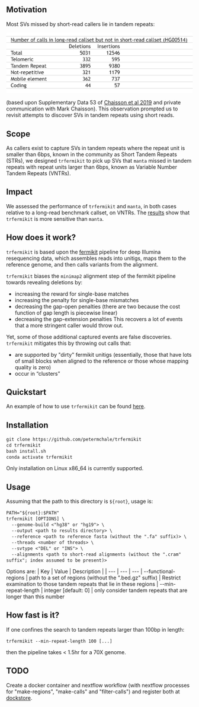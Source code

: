 ## Motivation 

Most SVs missed by short-read callers lie in tandem repeats: 

![](images/most_missing_SVs_lie_in_tandem_repeats.png)

(based upon Supplementary Data 53 of [Chaisson et al 2019](https://pubmed.ncbi.nlm.nih.gov/30992455) and private communication with Mark Chaisson). 
This observation prompted us to revisit attempts to discover SVs in tandem repeats using short reads. 

## Scope 

As callers exist 
to capture SVs in tandem repeats where 
the repeat unit is smaller than 6bps,
known in the community as Short Tandem Repeats 
(STRs),
we designed `trfermikit` to pick up SVs that `manta` missed
in tandem repeats with repeat units 
larger than 6bps, known as 
Variable Number Tandem Repeats (VNTRs). 

## Impact 

We assessed the performance of `trfermikit` and `manta`, in both cases relative to a long-read benchmark callset, on VNTRs. 
The [results](experiments/minRepeatPeriod/evaluate.ipynb) show that `trfermikit` is more sensitive than `manta`. 

## How does it work?

`trfermikit` is based upon the [fermikit](https://pubmed.ncbi.nlm.nih.gov/26220959/) pipeline for deep Illumina resequencing data, which assembles reads into unitigs, maps them to the reference genome, and then calls variants from the alignment.

`trfermikit` biases the `minimap2` alignment step of the fermikit pipeline towards revealing deletions
by:
* increasing the reward for single-base matches
* increasing the penalty for single-base mismatches 
* decreasing the gap-open penalties (there are two because the cost function of gap length is piecewise linear)
* decreasing the gap-extension penalties 
This recovers a lot of events that a more stringent caller would throw out. 

Yet, some of those additional captured events are false discoveries. 
`trfermikit` mitigates this by throwing out calls that:
* are supported by "dirty" fermikit unitigs (essentially, those that have lots of small blocks when aligned to the reference or those whose mapping quality is zero)
* occur in “clusters”

## Quickstart

An example of how to use `trfermikit` can be found [here](experiments/minRepeatPeriod/run_trfermikit_and_evaluate_calls.sh). 

## Installation

```
git clone https://github.com/petermchale/trfermikit
cd trfermikit
bash install.sh 
conda activate trfermikit
```
Only installation on Linux x86_64 is currently supported.

## Usage 

Assuming that the path to this directory is 
`${root}`, usage is: 

```
PATH="${root}:$PATH"
trfermikit [OPTIONS] \
  --genome-build <"hg38" or "hg19"> \
  --output <path to results directory> \
  --reference <path to reference fasta (without the ".fa" suffix)> \
  --threads <number of threads> \
  --svtype <"DEL" or "INS"> \
  --alignments <path to short-read alignments (without the ".cram" suffix"; index assumed to be present)> 
```

Options are: 
| Key | Value | Description |
| --- | --- | --- |
--functional-regions | path to a set of regions (without the ".bed.gz" suffix) | Restrict examination to those tandem repeats that lie in these regions 
| --min-repeat-length | integer [default: 0] | only consider tandem repeats that are longer than this number 


## How fast is it?

If one confines the search to tandem repeats larger than 100bp in length:

```
trfermikit --min-repeat-length 100 [...]
```

then the pipeline takes < 1.5hr for a 70X genome.


## TODO

Create a docker container and nextflow workflow (with nextflow processes for "make-regions", "make-calls" and "filter-calls") and register both at [dockstore](https://dockstore.org/).

